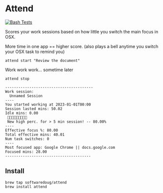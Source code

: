 # Attend

[![Bash Tests](https://github.com/softwaredoug/focus/actions/workflows/test.yml/badge.svg)](https://github.com/softwaredoug/focus/actions/workflows/test.yml)

Scores your work sessions based on how little you switch the main focus in OSX. 

More time in one app == higher score.
(also plays a bell anytime you switch your OSX task to remind you)

```
attend start "Review the document"
```

Work work work... sometime later

```
attend stop

----------------------------------------
Work session:
  Unnamed Session
----
You started working at 2023-01-01T00:00
Session lasted mins: 50.02
Idle mins: 0.00
 🎉🎉🎉🎉🎉🎉🎉🎉🎉
 New high perc. for > 5 min session! -- 80.00%
----
Effective focus %: 80.00
Total effective mins: 40.01
Num task switches: 0
----
Most focused app: Google Chrome || docs.google.com
Focused mins: 28.00
---------------------------------------
```

## Install

```
brew tap softwaredoug/attend
brew install attend
```
